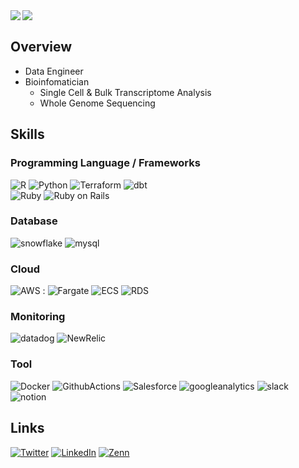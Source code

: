 <!-- badge: https://shields.io/ -->
<!-- logo: https://simpleicons.org/ -->


<div>
<a href="https://github.com/anuraghazra/github-readme-stats">
  <img align="left" src="https://github-readme-stats.vercel.app/api?username=dogTK&count_private=true&show_icons=true&theme=transparent" />
</a>
<a href="https://github.com/anuraghazra/github-readme-stats">
  <img align="left" src="https://github-readme-stats.vercel.app/api/top-langs/?username=dogTK&theme=transparent&count_private=true"/>
</a> 

</div>
<br clear="left"/> <!-- これにより画像の後に続く要素が下に配置される -->

## Overview

* Data Engineer 
* Bioinfomatician 
  * Single Cell & Bulk Transcriptome Analysis
  * Whole Genome Sequencing


## Skills

### Programming Language / Frameworks

![R](https://img.shields.io/badge/R-0?style=flat-square&logo=r&color=276DC3&logoColor=white) 
![Python](https://img.shields.io/badge/Python-0?style=flat-square&logo=python&color=3776AB&logoColor=white) 
![Terraform](https://img.shields.io/badge/Terraform-0?style=flat-square&logo=Terraform&color=7B42BC&logoColor=white) 
![dbt](https://img.shields.io/badge/dbt-0?style=flat-square&logo=dbt&color=FF694B&logoColor=white) \
![Ruby](https://img.shields.io/badge/Ruby-0?style=flat-square&logo=ruby&color=CC342D&logoColor=white) 
![Ruby on Rails](https://img.shields.io/badge/RubyonRails-0?style=flat-square&logo=RubyonRails&color=D30001&logoColor=white) 

### Database

![snowflake](https://img.shields.io/badge/snowflake-0?style=flat-square&logo=snowflake&color=29B5E8&logoColor=white) 
![mysql](https://img.shields.io/badge/Mysql-0?style=flat-square&logo=mysql&color=4479A1&logoColor=white) 


### Cloud

![AWS](https://img.shields.io/badge/AWS-0?style=flat-square&logo=amazonaws&color=232F3E&logoColor=white) : 
![Fargate](https://img.shields.io/badge/Fargate-0?style=flat-square&logo=awsfargate&color=FF9900&logoColor=white) 
![ECS](https://img.shields.io/badge/ECS-0?style=flat-square&logo=amazonecs&color=FF9900&logoColor=white) 
![RDS](https://img.shields.io/badge/RDS-0?style=flat-square&logo=amazonrds&color=527FFF&logoColor=white) 
<!-- ![GCP](https://img.shields.io/badge/GCP-0?style=flat-square&logo=googlecloud&color=4285F4&logoColor=white): BigQuery, CloudRun, GCS, dataform, etc \
![Azure](https://img.shields.io/badge/Azure-0?style=flat-square&logo=microsoftazure&color=29B5E8&logoColor=white):  -->

### Monitoring

![datadog](https://img.shields.io/badge/Datadog-0?style=flat-square&logo=datadog&color=632CA6&logoColor=white)
![NewRelic](https://img.shields.io/badge/NewRelic-0?style=flat-square&logo=newrelic&color=1CE783&logoColor=white)


### Tool
![Docker](https://img.shields.io/badge/Docker-0?style=flat-square&logo=docker&color=00A1E0&logoColor=white)
![GithubActions](https://img.shields.io/badge/GithubActions-0?style=flat-square&logo=githubactions&color=2088FF&logoColor=white)
![Salesforce](https://img.shields.io/badge/Salesforce-0?style=flat-square&logo=salesforce&color=00A1E0&logoColor=white)
![googleanalytics](https://img.shields.io/badge/GoogleAnalytics-0?style=flat-square&logo=googleanalytics&color=E37400&logoColor=white)
![slack](https://img.shields.io/badge/Slack-0?style=flat-square&logo=slack&color=4A154B&logoColor=white)
![notion](https://img.shields.io/badge/notion-0?style=flat-square&logo=notion&color=FFFFFF&logoColor=black)





## Links

[![Twitter](https://img.shields.io/badge/Twitter-0?style=flat-square&logo=twitter&color=1DA1F2&logoColor=white)]( https://twitter.com/cs_dev_engineer )
[![LinkedIn](https://img.shields.io/badge/LinkedIn-0?style=flat-square&logo=linkedin&color=0A66C2&logoColor=white)]( https://www.linkedin.com/in/tkoreeda )
[![Zenn](https://img.shields.io/badge/Zenn-0?style=flat-square&logo=zenn&color=3EA8FF&logoColor=white)]( https://zenn.dev/t_koreeda )
